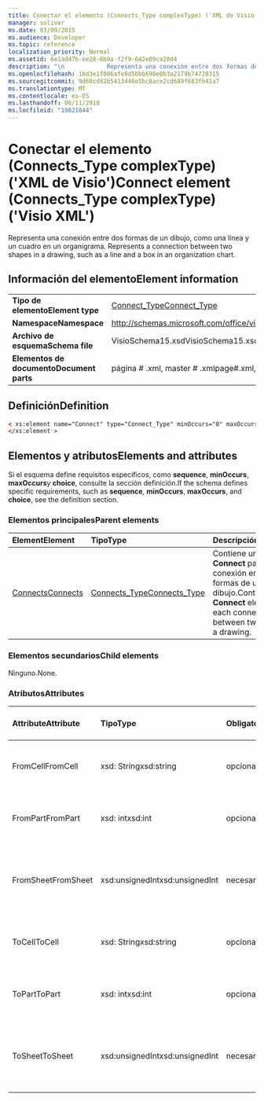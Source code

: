 ```yaml
---
title: Conectar el elemento (Connects_Type complexType) ('XML de Visio')
manager: soliver
ms.date: 03/09/2015
ms.audience: Developer
ms.topic: reference
localization_priority: Normal
ms.assetid: 6e1ad47b-ee28-6b9a-f2f9-642e09ca28d4
description: "\n			Representa una conexión entre dos formas de un dibujo, como una línea y un cuadro en un organigrama.\n"
ms.openlocfilehash: 1bd3e1f006afe8d5bbb698e0b3a2179b74728315
ms.sourcegitcommit: 9d60cd82b5413446e5bc8ace2cd689f683fb41a7
ms.translationtype: MT
ms.contentlocale: es-ES
ms.lasthandoff: 06/11/2018
ms.locfileid: "19821844"
---
```

# <a name="connect-element-connectstype-complextype-visio-xml"></a><span data-ttu-id="b5446-103">Conectar el elemento (Connects_Type complexType) ('XML de Visio')</span><span class="sxs-lookup"><span data-stu-id="b5446-103">Connect element (Connects_Type complexType) ('Visio XML')</span></span>

<span data-ttu-id="b5446-104">
			Representa una conexión entre dos formas de un dibujo, como una línea y un cuadro en un organigrama.
</span><span class="sxs-lookup"><span data-stu-id="b5446-104">Represents a connection between two shapes in a drawing, such as a line and a box in an organization chart.</span></span>
  
## <a name="element-information"></a><span data-ttu-id="b5446-105">Información del elemento</span><span class="sxs-lookup"><span data-stu-id="b5446-105">Element information</span></span>

|||
|:-----|:-----|
|<span data-ttu-id="b5446-106">**Tipo de elemento**</span><span class="sxs-lookup"><span data-stu-id="b5446-106">**Element type**</span></span> <br/> |[<span data-ttu-id="b5446-107">Connect_Type</span><span class="sxs-lookup"><span data-stu-id="b5446-107">Connect_Type</span></span>](connect_type-complextypevisio-xml.md) <br/> |
|<span data-ttu-id="b5446-108">**Namespace**</span><span class="sxs-lookup"><span data-stu-id="b5446-108">**Namespace**</span></span> <br/> |http://schemas.microsoft.com/office/visio/2012/main  <br/> |
|<span data-ttu-id="b5446-109">**Archivo de esquema**</span><span class="sxs-lookup"><span data-stu-id="b5446-109">**Schema file**</span></span> <br/> |<span data-ttu-id="b5446-110">VisioSchema15.xsd</span><span class="sxs-lookup"><span data-stu-id="b5446-110">VisioSchema15.xsd</span></span>  <br/> |
|<span data-ttu-id="b5446-111">**Elementos de documento**</span><span class="sxs-lookup"><span data-stu-id="b5446-111">**Document parts**</span></span> <br/> |<span data-ttu-id="b5446-112">página # .xml, master # .xml</span><span class="sxs-lookup"><span data-stu-id="b5446-112">page#.xml, master#.xml</span></span>  <br/> |
   
## <a name="definition"></a><span data-ttu-id="b5446-113">Definición</span><span class="sxs-lookup"><span data-stu-id="b5446-113">Definition</span></span>

```XML
< xs:element name="Connect" type="Connect_Type" minOccurs="0" maxOccurs="unbounded" >
</xs:element >
```

## <a name="elements-and-attributes"></a><span data-ttu-id="b5446-114">Elementos y atributos</span><span class="sxs-lookup"><span data-stu-id="b5446-114">Elements and attributes</span></span>

<span data-ttu-id="b5446-115">Si el esquema define requisitos específicos, como **sequence**, **minOccurs**, **maxOccurs**y **choice**, consulte la sección definición.</span><span class="sxs-lookup"><span data-stu-id="b5446-115">If the schema defines specific requirements, such as **sequence**, **minOccurs**, **maxOccurs**, and **choice**, see the definition section.</span></span> 
  
### <a name="parent-elements"></a><span data-ttu-id="b5446-116">Elementos principales</span><span class="sxs-lookup"><span data-stu-id="b5446-116">Parent elements</span></span>

|<span data-ttu-id="b5446-117">**Element**</span><span class="sxs-lookup"><span data-stu-id="b5446-117">**Element**</span></span>|<span data-ttu-id="b5446-118">**Tipo**</span><span class="sxs-lookup"><span data-stu-id="b5446-118">**Type**</span></span>|<span data-ttu-id="b5446-119">**Descripción**</span><span class="sxs-lookup"><span data-stu-id="b5446-119">**Description**</span></span>|
|:-----|:-----|:-----|
|[<span data-ttu-id="b5446-120">Connects</span><span class="sxs-lookup"><span data-stu-id="b5446-120">Connects</span></span>](connects-element-pagecontents_type-complextypevisio-xml.md) <br/> |[<span data-ttu-id="b5446-121">Connects_Type</span><span class="sxs-lookup"><span data-stu-id="b5446-121">Connects_Type</span></span>](connects_type-complextypevisio-xml.md) <br/> |<span data-ttu-id="b5446-122">Contiene un elemento **Connect** para cada conexión entre dos formas de un dibujo.</span><span class="sxs-lookup"><span data-stu-id="b5446-122">Contains a **Connect** element for each connection between two shapes in a drawing.</span></span>  <br/> |
   
### <a name="child-elements"></a><span data-ttu-id="b5446-123">Elementos secundarios</span><span class="sxs-lookup"><span data-stu-id="b5446-123">Child elements</span></span>

<span data-ttu-id="b5446-124">Ninguno.</span><span class="sxs-lookup"><span data-stu-id="b5446-124">None.</span></span>
  
### <a name="attributes"></a><span data-ttu-id="b5446-125">Atributos</span><span class="sxs-lookup"><span data-stu-id="b5446-125">Attributes</span></span>

|<span data-ttu-id="b5446-126">**Attribute**</span><span class="sxs-lookup"><span data-stu-id="b5446-126">**Attribute**</span></span>|<span data-ttu-id="b5446-127">**Tipo**</span><span class="sxs-lookup"><span data-stu-id="b5446-127">**Type**</span></span>|<span data-ttu-id="b5446-128">**Obligatorio**</span><span class="sxs-lookup"><span data-stu-id="b5446-128">**Required**</span></span>|<span data-ttu-id="b5446-129">**Descripción**</span><span class="sxs-lookup"><span data-stu-id="b5446-129">**Description**</span></span>|<span data-ttu-id="b5446-130">**Valores posibles**</span><span class="sxs-lookup"><span data-stu-id="b5446-130">**Possible values**</span></span>|
|:-----|:-----|:-----|:-----|:-----|
|<span data-ttu-id="b5446-131">FromCell</span><span class="sxs-lookup"><span data-stu-id="b5446-131">FromCell</span></span>  <br/> |<span data-ttu-id="b5446-132">xsd: String</span><span class="sxs-lookup"><span data-stu-id="b5446-132">xsd:string</span></span>  <br/> |<span data-ttu-id="b5446-133">opcional</span><span class="sxs-lookup"><span data-stu-id="b5446-133">optional</span></span>  <br/> |<span data-ttu-id="b5446-134">La celda desde la que se origina una conexión.</span><span class="sxs-lookup"><span data-stu-id="b5446-134">The cell from which a connection originates.</span></span>  <br/> |<span data-ttu-id="b5446-135">Valores del tipo XSD: String.</span><span class="sxs-lookup"><span data-stu-id="b5446-135">Values of the xsd:string type.</span></span>  <br/> |
|<span data-ttu-id="b5446-136">FromPart</span><span class="sxs-lookup"><span data-stu-id="b5446-136">FromPart</span></span>  <br/> |<span data-ttu-id="b5446-137">xsd: int</span><span class="sxs-lookup"><span data-stu-id="b5446-137">xsd:int</span></span>  <br/> |<span data-ttu-id="b5446-138">opcional</span><span class="sxs-lookup"><span data-stu-id="b5446-138">optional</span></span>  <br/> |<span data-ttu-id="b5446-139">La parte de una forma desde la que se origina una conexión.</span><span class="sxs-lookup"><span data-stu-id="b5446-139">The part of a shape from which a connection originates.</span></span>  <br/> |<span data-ttu-id="b5446-140">Valores del tipo XSD: int.</span><span class="sxs-lookup"><span data-stu-id="b5446-140">Values of the xsd:int type.</span></span>  <br/> |
|<span data-ttu-id="b5446-141">FromSheet</span><span class="sxs-lookup"><span data-stu-id="b5446-141">FromSheet</span></span>  <br/> |<span data-ttu-id="b5446-142">xsd:unsignedInt</span><span class="sxs-lookup"><span data-stu-id="b5446-142">xsd:unsignedInt</span></span>  <br/> |<span data-ttu-id="b5446-143">necesario</span><span class="sxs-lookup"><span data-stu-id="b5446-143">required</span></span>  <br/> |<span data-ttu-id="b5446-144">El identificador de la forma desde la que se originan una conexión o conexiones.</span><span class="sxs-lookup"><span data-stu-id="b5446-144">The ID of the shape from which a connection or connections originate.</span></span>  <br/> |<span data-ttu-id="b5446-145">Valores del tipo xsd:unsignedInt.</span><span class="sxs-lookup"><span data-stu-id="b5446-145">Values of the xsd:unsignedInt type.</span></span>  <br/> |
|<span data-ttu-id="b5446-146">ToCell</span><span class="sxs-lookup"><span data-stu-id="b5446-146">ToCell</span></span>  <br/> |<span data-ttu-id="b5446-147">xsd: String</span><span class="sxs-lookup"><span data-stu-id="b5446-147">xsd:string</span></span>  <br/> |<span data-ttu-id="b5446-148">opcional</span><span class="sxs-lookup"><span data-stu-id="b5446-148">optional</span></span>  <br/> |<span data-ttu-id="b5446-149">La celda a la que se realiza una conexión.</span><span class="sxs-lookup"><span data-stu-id="b5446-149">The cell to which a connection is made.</span></span>  <br/> |<span data-ttu-id="b5446-150">Valores del tipo XSD: String.</span><span class="sxs-lookup"><span data-stu-id="b5446-150">Values of the xsd:string type.</span></span>  <br/> |
|<span data-ttu-id="b5446-151">ToPart</span><span class="sxs-lookup"><span data-stu-id="b5446-151">ToPart</span></span>  <br/> |<span data-ttu-id="b5446-152">xsd: int</span><span class="sxs-lookup"><span data-stu-id="b5446-152">xsd:int</span></span>  <br/> |<span data-ttu-id="b5446-153">opcional</span><span class="sxs-lookup"><span data-stu-id="b5446-153">optional</span></span>  <br/> |<span data-ttu-id="b5446-154">La parte de una forma a la que se realiza una conexión.</span><span class="sxs-lookup"><span data-stu-id="b5446-154">The part of a shape to which a connection is made.</span></span>  <br/> |<span data-ttu-id="b5446-155">Valores del tipo XSD: int.</span><span class="sxs-lookup"><span data-stu-id="b5446-155">Values of the xsd:Int type.</span></span>  <br/> |
|<span data-ttu-id="b5446-156">ToSheet</span><span class="sxs-lookup"><span data-stu-id="b5446-156">ToSheet</span></span>  <br/> |<span data-ttu-id="b5446-157">xsd:unsignedInt</span><span class="sxs-lookup"><span data-stu-id="b5446-157">xsd:unsignedInt</span></span>  <br/> |<span data-ttu-id="b5446-158">necesario</span><span class="sxs-lookup"><span data-stu-id="b5446-158">required</span></span>  <br/> |<span data-ttu-id="b5446-159">El identificador de la forma a la que se realizan una o más conexiones.</span><span class="sxs-lookup"><span data-stu-id="b5446-159">The ID of the shape to which one or more connections are made.</span></span>  <br/> |<span data-ttu-id="b5446-160">Valores del tipo xsd:unsignedInt.</span><span class="sxs-lookup"><span data-stu-id="b5446-160">Values of the xsd:unsignedInt type.</span></span>  <br/> |
   

